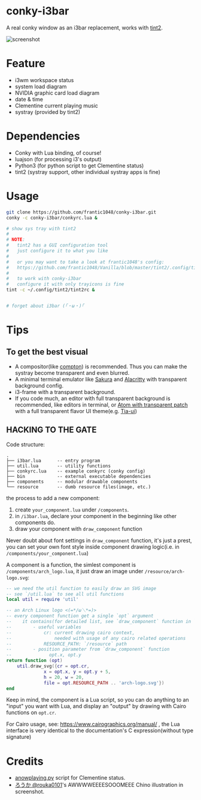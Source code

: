# conky-i3bar

A real conky window as an i3bar replacement, works with [tint2](https://gitlab.com/o9000/tint2).

![screenshot](https://i.imgur.com/rzcltXb.png)

# Feature

- i3wm workspace status
- system load diagram
- NVIDIA graphic card load diagram
- date & time
- Clementine current playing music
- systray (provided by tint2)


# Dependencies

- Conky with Lua binding, of course!
- luajson (for processing i3's output)
- Python3 (for python script to get Clementine status)
- tint2 (systray support, other individual systray apps is fine)


# Usage

```sh
git clone https://github.com/frantic1048/conky-i3bar.git
conky -c conky-i3bar/conkyrc.lua &

# show sys tray with tint2
#
# NOTE:
#   tint2 has a GUI configuration tool
#   just configure it to what you like
#   
#   or you may want to take a look at frantic1048's config:
#   https://github.com/frantic1048/Vanilla/blob/master/tint2/.config/tint2/tint2rc
#   
#   to work with conky-i3bar
#   configure it with only trayicons is fine
tint -c ~/.config/tint2/tint2rc &


# forget about i3bar (｢・ω・)｢
```

# Tips

## To get the best visual

- A compositor(like [compton](https://wiki.archlinux.org/index.php/Compton)) is recommended. Thus you can make the systray become transparent and even blurred.
- A minimal terminal emulator like [Sakura](https://launchpad.net/sakura) and [Alacritty](https://github.com/jwilm/alacritty) with transparent background config.
- i3-frame with a transparent background.
- If you code much, an editor with full transparent background is recommended, like editors in terminal, or [Atom with transparent patch](https://aur.archlinux.org/packages/atom-editor-transparent/) with a full transparent flavor UI theme(e.g. [Tia-ui](https://atom.io/packages/tia-ui))

## HACKING TO THE GATE

Code structure:

```
.
├── i3bar.lua      -- entry program
├── util.lua       -- utility functions
├── conkyrc.lua    -- example conkyrc (conky config)
├── bin            -- external executable dependencies
├── components     -- modular drawable components
└── resource       -- dumb resource files(image, etc.)
```

the process to add a new component:

1. create `your_component.lua` under `/components`.
2. in `/i3bar.lua`, declare your component in the beginning like other components do.
3. draw your component with `draw_component` function

Never doubt about font settings in `draw_component` function, it's just a prest, you can set your own font style inside component drawing logic(i.e. in `/components/your_component.lua`)

A component is a function, the simlest component is `/components/arch_logo.lua`, it just draw an image under `/resource/arch-logo.svg`:

```lua
-- we need the util function to easily draw an SVG image
-- see `/util.lua` to see all util functions
local util = require 'util'

-- an Arch Linux logo <(=*/ω＼*=)>
-- every component function get a single `opt` argument
--    it contains(for detailed list, see `draw_component` function in `/i3bar.lua`):
--        - useful variables
--            cr: current drawing cairo context,
--                needed with usage of any cairo related operations
--            RESOURCE_PATH: `/resource` path
--        - position parameter from `draw_component` function
--              opt.x, opt.y
return function (opt)
    util.draw_svg({cr = opt.cr,
              x = opt.x, y = opt.y + 5,
              h = 20, w = 20,
              file = opt.RESOURCE_PATH .. 'arch-logo.svg'})
end
```

Keep in mind, the component is a Lua script, so you can do anything to an "input" you want with Lua, and display an "output" by drawing with Cairo functions on `opt.cr`.

For Cairo usage, see: https://www.cairographics.org/manual/ , the Lua interface is very identical to the documentation's C expression(without type signature)

# Credits

- [anowplaying.py](https://github.com/diadara/conky-clementine/blob/master/anowplaying.py) script for Clementine status.
- [ ろうか @rouka0101](https://twitter.com/rouka0101)'s AWWWWEEEESOOOMEEE Chino illustration in screenshot.

